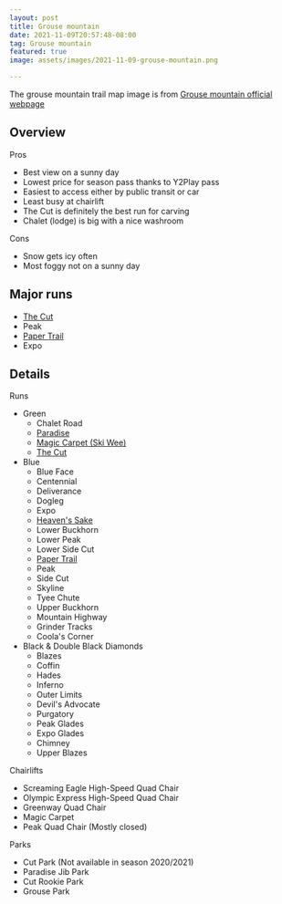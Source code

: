 ```yaml
---
layout: post
title: Grouse mountain
date: 2021-11-09T20:57:48-08:00
tag: Grouse mountain
featured: true
image: assets/images/2021-11-09-grouse-mountain.png

---
```


The grouse mountain trail map image is from [Grouse mountain official webpage](https://www.grousemountain.com/mountain-map/winter)

## Overview

Pros

* Best view on a sunny day
* Lowest price for season pass thanks to Y2Play pass
* Easiest to access either by public transit or car
* Least busy at chairlift
* The Cut is definitely the best run for carving
* Chalet (lodge) is big with a nice washroom

Cons

* Snow gets icy often
* Most foggy not on a sunny day

## Major runs

* [The Cut](/grouse/the-cut/)
* Peak
* [Paper Trail](/paper-trail/)
* Expo

## Details

Runs

* Green
    * Chalet Road
    * [Paradise](/paradise/)
    * [Magic Carpet (Ski Wee)](/magic-carpet/)
    * [The Cut](/the-cut/)
* Blue
    * Blue Face
    * Centennial
    * Deliverance
    * Dogleg
    * Expo
    * [Heaven's Sake](/heavens-sake/)
    * Lower Buckhorn
    * Lower Peak
    * Lower Side Cut
    * [Paper Trail](/paper-trail/)
    * Peak
    * Side Cut
    * Skyline
    * Tyee Chute
    * Upper Buckhorn
    * Mountain Highway
    * Grinder Tracks
    * Coola's Corner
* Black & Double Black Diamonds
    * Blazes
    * Coffin
    * Hades
    * Inferno
    * Outer Limits
    * Devil's Advocate
    * Purgatory
    * Peak Glades
    * Expo Glades
    * Chimney
    * Upper Blazes


Chairlifts

* Screaming Eagle High-Speed Quad Chair
* Olympic Express High-Speed Quad Chair
* Greenway Quad Chair
* Magic Carpet
* Peak Quad Chair (Mostly closed)

Parks

* Cut Park (Not available in season 2020/2021)
* Paradise Jib Park
* Cut Rookie Park
* Grouse Park
